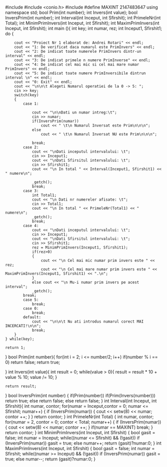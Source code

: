 #include <iostream>
#include <conio.h>
#include <iomanip>
#define MAXINT 2147483647 
using namespace std;
bool Prim(int number);
int Invers(int value);
bool InversPrim(int number);
int Interval(int Inceput, int Sfirshit);
int PrimeleNr(int Total);
int MinimPrimInvers(int Inceput, int Sfirshit);
int MaximPrimInvers(int Inceput, int Sfirshit);
int main (){
	int key;
	int numar, rez;
	int Inceput1, Sfirshit1;
	do
	{

		cout << "Proiect Nr 1 elaborat de: Andrei Rotari" << endl;
		cout << "1: De verificat daca numarul este PrimInvers" << endl;
		cout << "2: De indicat toate numerele PrimInvers dintr-un interval" << endl;
		cout << "3: De indicat primele n numere PrimInverse" << endl;
		cout << "4: De indicat cel mai mic si cel mai mare numar PrimInvers" << endl;
		cout << "5: De indicat toate numere PrimInversibile dintrun interval \n" << endl;
		cout << "0: Exit" << endl;
		cout << "\n\n\t Alegeti Numarul operatiei de la 0 -> 5: ";
		cin >> key;
		switch(key)
		{
			case 1:

				cout << "\n\nDati un numar intreg:\t";
				cin >> numar;
				if(InversPrim(numar))
					cout << " \t\n Numarul Inversat este Prim\n\n\n";
				else
					cout << " \t\n Numarul Inversat NU este Prim\n\n\n";

				break;
			case 2:
				cout << "\nDati inceputul intervalului: \t";
				cin >> Inceput1;
				cout << "\nDati Sfirsitul intervalului: \t";
				cin >> Sfirshit1;
				cout << "\n In total " << Interval(Inceput1, Sfirshit1) << " numere\n";
					
				_getch();
				break;
			case 3:
				int Total1;
				cout << "\n Dati nr numereler afisate: \t";
				cin >> Total1;
				cout << "\n In total " << PrimeleNr(Total1) << " numere\n";
				_getch();
				break;
			case 4:
				cout << "\nDati inceputul intervalului: \t";
				cin >> Inceput1;
				cout << "\nDati Sfirsitul intervalului: \t";
				cin >> Sfirshit1;
				rez = MinimPrimInvers(Inceput1, Sfirshit1);
				if(rez>0) 
				{
					cout << "\n Cel mai mic numar prim invers este " << rez;
					cout << "\n Cel mai mare numar prim invers este " << MaximPrimInvers(Inceput1, Sfirshit1) << ".\n";
				}
				else cout << "\n Mu-i numar prim invers pe acest interval"; 
				_getch();
			break;
			case 5:
				break;
			case 0:
				break;
			default: 
				cout << "\n\n\t Nu ati introdus numarul corect MAI INCERCATI!\n\n";
				break;
		}
	} while(key);
		
	return 1;
}
bool Prim(int number){
	for(int i = 2; i <= number/2; i++)
		if(number % i == 0)
			return false;
	return true;

}
int Invers(int value){
	int result = 0;
	while(value > 0){
		result = result * 10 + value % 10;
		value /= 10;
	}
	
	return result;

}
bool InversPrim(int number)
{
	if(Prim(number))
		if(Prim(Invers(number))) return true;
		else return false;
	else return false;
}
int Interval(int Inceput, int Sfirshit){
	int numar, contor;
	for(numar = Inceput,contor = 0; numar <= Sfirshit; numar++)
	{
		if (InversPrim(numar))
		{
			cout << setw(8) << numar;
			contor ++;
		}
	}
	return contor;
}
int PrimeleNr(int Total)
{
	int numar, contor;
	for(numar = 2, contor = 0; contor < Total; numar++)
	{
		if (InversPrim(numar))
		{
			cout << setw(8) << numar;
			contor ++;
		}
		if(numar == MAXINT) break;
	}
	return contor;
}
int MinimPrimInvers(int Inceput, int Sfirshit)
{
	bool gasit = false;
	int numar = Inceput; 
	while((numar <= Sfirshit) && (!gasit))
		if (InversPrim(numar)) gasit = true;
		else numar++;
	return (gasit)?numar:0;
}
int MaximPrimInvers(int Inceput, int Sfirshit)
{
	bool gasit = false;
	int numar = Sfirshit; 
	while((numar >= Inceput) && (!gasit))
		if (InversPrim(numar)) gasit = true;
		else numar--;
	return (gasit)?numar:0;
}


